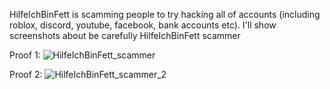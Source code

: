 HilfeIchBinFett is scamming people to try hacking all of accounts (including roblox, discord, youtube, facebook, bank accounts etc). I'll show screenshots about be carefully HilfeIchBinFett scammer

Proof 1: 
![HilfeIchBinFett_scammer](https://github.com/NeseOSCorporation/neseos-releases/assets/164414246/cf9c5bc7-9f95-4082-b06a-6973fe982c8a)

Proof 2: 
![HilfeIchBinFett_scammer_2](https://github.com/NeseOSCorporation/neseos-releases/assets/164414246/8d3b9b62-6a88-4f7d-bee8-27a56c503046)
